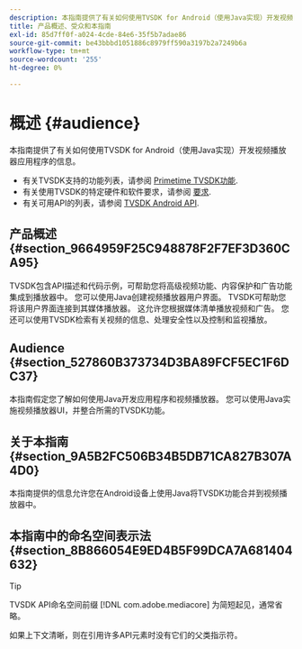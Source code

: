 ```yaml
---
description: 本指南提供了有关如何使用TVSDK for Android（使用Java实现）开发视频播放器应用程序的信息。
title: 产品概述、受众和本指南
exl-id: 85d7ff0f-a024-4cde-84e6-35f5b7adae86
source-git-commit: be43bbbd1051886c8979ff590a3197b2a7249b6a
workflow-type: tm+mt
source-wordcount: '255'
ht-degree: 0%

---
```


# 概述 {#audience}

本指南提供了有关如何使用TVSDK for Android（使用Java实现）开发视频播放器应用程序的信息。

<!--<a id="section_FC24E86A2E6442B8A3769160769BBDFA"></a>-->

* 有关TVSDK支持的功能列表，请参阅 [Primetime TVSDK功能](../../../tvsdk-3x-android-prog/android-3x-introduction/overview-prod-audience-guide/android-3x-overview-of-the-player.md).
* 有关使用TVSDK的特定硬件和软件要求，请参阅 [要求](../../../tvsdk-3x-android-prog/android-3x-introduction/android-3x-requirements.md).
* 有关可用API的列表，请参阅 [TVSDK Android API](https://help.adobe.com/en_US/primetime/api/psdk/javadoc3.5/index.html).

## 产品概述 {#section_9664959F25C948878F2F7EF3D360CA95}

TVSDK包含API描述和代码示例，可帮助您将高级视频功能、内容保护和广告功能集成到播放器中。 您可以使用Java创建视频播放器用户界面。 TVSDK可帮助您将该用户界面连接到其媒体播放器。 这允许您根据媒体清单播放视频和广告。 您还可以使用TVSDK检索有关视频的信息、处理安全性以及控制和监视播放。

## Audience {#section_527860B373734D3BA89FCF5EC1F6DC37}

本指南假定您了解如何使用Java开发应用程序和视频播放器。 您可以使用Java实施视频播放器UI，并整合所需的TVSDK功能。

## 关于本指南 {#section_9A5B2FC506B34B5DB71CA827B307A4D0}

本指南提供的信息允许您在Android设备上使用Java将TVSDK功能合并到视频播放器中。

## 本指南中的命名空间表示法 {#section_8B866054E9ED4B5F99DCA7A681404632}

>[!TIP]
>
>TVSDK API命名空间前缀 [!DNL com.adobe.mediacore] 为简短起见，通常省略。
>
>如果上下文清晰，则在引用许多API元素时没有它们的父类指示符。
